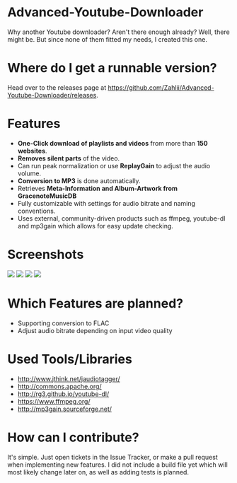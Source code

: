 Advanced-Youtube-Downloader
===========================

Why another Youtube downloader? Aren't there enough already?
Well, there might be. But since none of them fitted my needs, I created this one.

# Where do I get a runnable version?
Head over to the releases page at https://github.com/Zahlii/Advanced-Youtube-Downloader/releases.

# Features

- **One-Click download of playlists and videos** from more than **150 websites**.
- **Removes silent parts** of the video.
- Can run peak normalization or use **ReplayGain** to adjust the audio volume.
- **Conversion to MP3** is done automatically.
- Retrieves **Meta-Information and Album-Artwork from GracenoteMusicDB**
- Fully customizable with settings for audio bitrate and naming conventions.
- Uses external, community-driven products such as ffmpeg, youtube-dl and mp3gain which allows for easy update checking.


# Screenshots
<img src="http://i.imgur.com/jr8Epxk.png" />
<img src="http://i.imgur.com/AiiNced.png" />
<img src="http://i.imgur.com/ltTflPU.png" />
<img src="http://i.imgur.com/Sbf3vpu.png" />

# Which Features are planned?

- Supporting conversion to FLAC
- Adjust audio bitrate depending on input video quality

# Used Tools/Libraries

- http://www.jthink.net/jaudiotagger/
- http://commons.apache.org/
- http://rg3.github.io/youtube-dl/
- https://www.ffmpeg.org/
- http://mp3gain.sourceforge.net/

# How can I contribute?

It's simple. Just open tickets in the Issue Tracker, or make a pull request when implementing new features.
I did not include a build file yet which will most likely change later on, as well as adding tests is planned.

